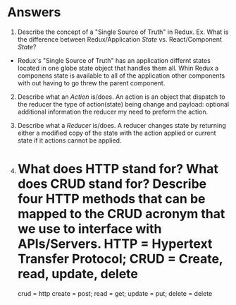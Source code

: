 # Answers

1. Describe the concept of a "Single Source of Truth" in Redux. Ex. What is the difference between Redux/Application _State_ vs. React/Component _State_?

* Redux's "Single Source of Truth" has an application differnt states located in one globe state object that handles them all. Whin Redux a componens state is available to all of the application other components with out having to go threw the parent component.

2. Describe what an _Action_ is/does. An action is an object that dispatch to the reducer the type of action(state) being change and payload: optional additional information the reducer my need to preform the action.

3. Describe what a _Reducer_ is/does. A reducer changes state by returning either a modified copy of the state with the action applied or current state if it actions cannot be applied.

4. What does HTTP stand for? What does CRUD stand for? Describe four HTTP methods that can be mapped to the CRUD acronym that we use to interface with APIs/Servers.
   HTTP = Hypertext Transfer Protocol; CRUD = Create, read, update, delete
   ==============
   crud = http
   create = post;
   read = get;
   update = put;
   delete = delete
